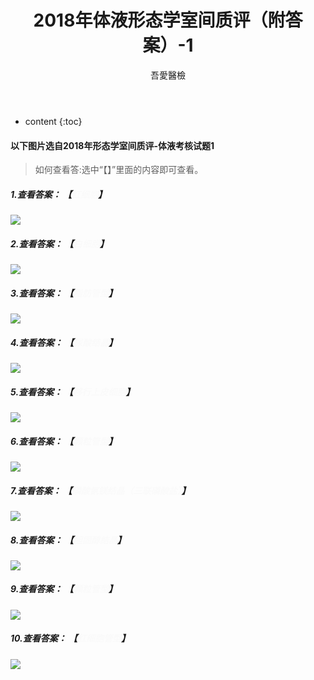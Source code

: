 ﻿---
layout: post
title:  "2018年体液形态学室间质评（附答案）-1"
categories: 室间质评
tags: 形态学 体液 试题
author: 吾愛醫檢
---

* content
{:toc}
#### 以下图片选自2018年形态学室间质评-体液考核试题1
> 如何查看答:选中“【】”里面的内容即可查看。

##### 1.查看答案： 【<font color="#FAFAFA">红细胞</font>】

![](http://m.qpic.cn/psb?/V10ERWVs2gqn6Q/sYY4M7V5pW5LZr.eJ4CCy9ZnM*thQ1cQuFV9OtLj0Is!/b/dDUBAAAAAAAA&bo=ogLbAQAAAAADRxg!&rf=viewer_4)




##### 2.查看答案： 【<font color="#FAFAFA">白细胞</font>】

![](http://m.qpic.cn/psb?/V10ERWVs2gqn6Q/k32JMy*Y.kj1.dzAQ9gg5T7KSz*Gdaw.jji4S9YqeRc!/b/dDMBAAAAAAAA&bo=3QFCAQAAAAADJ50!&rf=viewer_4)

##### 3.查看答案： 【<font color="#FAFAFA">脂肪管型</font>】

![](http://m.qpic.cn/psb?/V10ERWVs2gqn6Q/2qZ4ROpppoUDegs9N.Bum33RCDfm6p91t9vArvdV81I!/b/dDMBAAAAAAAA&bo=3AE*AQAAAAADJ.E!&rf=viewer_4)

##### 4.查看答案： 【<font color="#FAFAFA">尿酸结晶</font>】

![](http://m.qpic.cn/psb?/V10ERWVs2gqn6Q/aFTtR6yolYWSKBs4eIZ2LnEjIAabT46v7fpc6GxAaiw!/b/dDQBAAAAAAAA&bo=XwKzAQAAAAADN*0!&rf=viewer_4)

##### 5.查看答案： 【<font color="#FAFAFA">移行上皮细胞</font>】
 
![](http://m.qpic.cn/psb?/V10ERWVs2gqn6Q/cW*XPYV2wivbJRWl.ViNqGbH.T0NcyW3v*QrkssbLM0!/b/dDQBAAAAAAAA&bo=agKhAQAAAAADN9o!&rf=viewer_4)

##### 6.查看答案： 【<font color="#FAFAFA">颗粒管型</font>】
 
![](http://m.qpic.cn/psb?/V10ERWVs2gqn6Q/QJhqnBuAfq2Dp7DQO*YR39BOAo3SMhWrSSrjrRx3.cQ!/b/dDcBAAAAAAAA&bo=6QHWAQAAAAADNy0!&rf=viewer_4)

##### 7.查看答案： 【<font color="#FAFAFA">磷酸氨镁结晶（三联磷酸盐）</font>】
 
![](http://m.qpic.cn/psb?/V10ERWVs2gqn6Q/XqkaiAlJQ*GI7j9FGREq2qTEVAIsddEMaX9h3GdNl04!/b/dDMBAAAAAAAA&bo=wgJgAQAAAAADN7M!&rf=viewer_4)

##### 8.查看答案： 【<font color="#FAFAFA">胆固醇结晶</font>】
 
![](http://m.qpic.cn/psb?/V10ERWVs2gqn6Q/NC3AxX6TTE9EZnVDvlYMIQaHcxNK*bySPC1bjMhjQck!/b/dDQBAAAAAAAA&bo=ogFIAgAAAAADJ.s!&rf=viewer_4)

##### 9.查看答案： 【<font color="#FAFAFA">颗粒管型</font>】
 
![](http://m.qpic.cn/psb?/V10ERWVs2gqn6Q/TfdCl6TRVcmhvZWEHJzNcFKZ0fZFIkBtPtrGKSCyO38!/b/dDIBAAAAAAAA&bo=ogFrAQAAAAADF*s!&rf=viewer_4)

##### 10.查看答案： 【<font color="#FAFAFA">红细胞管型</font>】
 
![](http://m.qpic.cn/psb?/V10ERWVs2gqn6Q/1mhDVBAhRuEvEsL4yBoKcG1RT4Sz5WHfVD87zj2fr*Q!/b/dEYBAAAAAAAA&bo=jQEEAQAAAAADJ4s!&rf=viewer_4)
